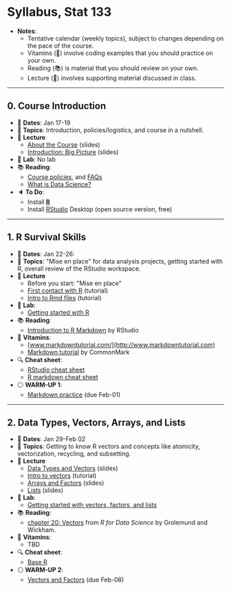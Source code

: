 # Syllabus, Stat 133

- __Notes__:
    + Tentative calendar (weekly topics), subject to changes depending on 
    the pace of the course.
    + Vitamins (:pill:) involve coding examples that you should practice on your own.
    + Reading (:books:) is material that you should review on your own.
    + Lecture (:book:) involves supporting material discussed in class.


-----


## 0. Course Introduction

- :calendar: __Dates__: Jan 17-19
- :pushpin: __Topics__: Introduction, policies/logistics, and course in a nutshell.
- :book: __Lecture__
    + [About the Course](../slides/00-about-course.pdf) (slides)
    + [Introduction: Big Picture](../slides/01-big-picture.pdf) (slides)
- :microscope: __Lab__: No lab
- :books: __Reading__:
    + [Course policies](policies.md), and [FAQs](faqs.md)
    + [What is Data Science?](../papers/what-is-data-science.pdf)
- :speaker: __To Do__: 
    + Install [__R__](https://cran.cnr.berkeley.edu/) 
    + Install [RStudio](https://www.rstudio.com/products/rstudio/download/#download) Desktop (open source version, free)


-----


## 1. R Survival Skills

- :calendar: __Dates__: Jan 22-26:
- :pushpin: __Topics__: "Mise en place" for data analysis projects, getting started with R, overall review of the RStudio workspace.
- :book: __Lecture__
    + Before you start: "Mise en place"
    + [First contact with R](../tutorials/01-intro-to-R.md) (tutorial)
    + [Intro to Rmd files](../tutorials/02-intro-to-Rmd-files.md) (tutorial)
- :microscope: __Lab__:
    + [Getting started with R](../labs/lab01-R-basics.md)
- :books: __Reading__:
    + [Introduction to R Markdown](http://rmarkdown.rstudio.com/lesson-1.html) by RStudio
- :pill: __Vitamins__:
    + [www.markdowntutorial.com/](http://www.markdowntutorial.com)
    + [Markdown tutorial](http://commonmark.org/help/tutorial) by CommonMark
- :mag: __Cheat sheet__: 
    + [RStudio cheat sheet](../cheatsheets/rstudio-IDE-cheatsheet.pdf)
    + [R markdown cheat sheet](../cheatsheets/rmarkdown-cheatsheet-2.0.pdf)
- :white_circle: __WARM-UP 1__:
    + [Markdown practice](../hws/up01-markdown.md) (due Feb-01)


-----


## 2. Data Types, Vectors, Arrays, and Lists

- :calendar: __Dates__: Jan 29-Feb 02
- :pushpin: __Topics__: Getting to know R vectors and concepts like atomicity, vectorization, recycling, and subsetting.
- :book: __Lecture__
    + [Data Types and Vectors](https://docs.google.com/presentation/d/e/2PACX-1vTyI7ymGK8e8G-lXUkYHx7vSfN1bQN39k6MoQwOx0npaoVYyLUixFuQNmt32sr-G2sjtgtnr3mGcOYp/pub?start=false&loop=false&delayms=3000) (slides)
    + [Intro to vectors](../tutorials/03-intro-to-vectors.md) (tutorial)
    + [Arrays and Factors](../slides/04-arrays-factors.pdf) (slides)
    + [Lists](../slides/05-lists.pdf) (slides)
- :microscope: __Lab__:
    + [Getting started with vectors, factors, and lists](../labs/lab02-vector-basics.md)
- :books: __Reading__:
    + [chapter 20: Vectors](http://r4ds.had.co.nz/vectors.html) from _R for Data Science_ by Grolemund and Wickham.
- :pill: __Vitamins__:
    + TBD
- :mag: __Cheat sheet__: 
    + [Base R](../cheatsheets/base-r-cheatsheet.pdf)
- :white_circle: __WARM-UP 2__:
    + [Vectors and Factors](../hws/up02-vector-basics.md) (due Feb-08)
